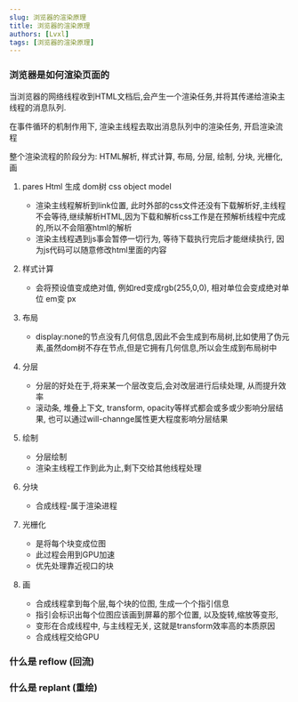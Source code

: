 ```yaml
---
slug: 浏览器的渲染原理
title: 浏览器的渲染原理
authors: [Lvxl]
tags: [浏览器的渲染原理]
---
```


### 浏览器是如何渲染页面的
当浏览器的网络线程收到HTML文档后,会产生一个渲染任务,并将其传递给渲染主线程的消息队列.

在事件循环的机制作用下, 渲染主线程去取出消息队列中的渲染任务, 开启渲染流程

整个渲染流程的阶段分为: HTML解析, 样式计算, 布局, 分层, 绘制, 分块, 光栅化, 画

1. pares Html 生成 dom树 css object model
    - 渲染主线程解析到link位置, 此时外部的css文件还没有下载解析好,主线程不会等待,继续解析HTML,因为下载和解析css工作是在预解析线程中完成的,所以不会阻塞html的解析
    - 渲染主线程遇到js事会暂停一切行为, 等待下载执行完后才能继续执行, 因为js代码可以随意修改html里面的内容

2. 样式计算
    - 会将预设值变成绝对值, 例如red变成rgb(255,0,0), 相对单位会变成绝对单位 em变 px
3. 布局
    - display:none的节点没有几何信息,因此不会生成到布局树,比如使用了伪元素,虽然dom树不存在节点,但是它拥有几何信息,所以会生成到布局树中
4. 分层
    - 分层的好处在于,将来某一个层改变后,会对改层进行后续处理, 从而提升效率
    - 滚动条, 堆叠上下文, transform, opacity等样式都会或多或少影响分层结果, 也可以通过will-channge属性更大程度影响分层结果
5. 绘制
    - 分层绘制
    - 渲染主线程工作到此为止,剩下交给其他线程处理
6. 分块
    - 合成线程-属于渲染进程
7. 光栅化
    - 是将每个块变成位图
    - 此过程会用到GPU加速
    - 优先处理靠近视口的块
8. 画
    - 合成线程拿到每个层,每个块的位图, 生成一个个指引信息
    - 指引会标识出每个位图应该画到屏幕的那个位置, 以及旋转,缩放等变形,
    - 变形在合成线程中, 与主线程无关, 这就是transform效率高的本质原因
    - 合成线程交给GPU

### 什么是 reflow (回流)

### 什么是 replant (重绘)